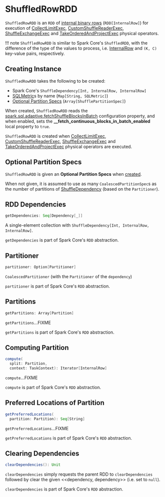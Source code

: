 # ShuffledRowRDD

`ShuffledRowRDD` is an `RDD` of [internal binary rows](InternalRow.md) (`RDD[InternalRow]`) for execution of [CollectLimitExec](physical-operators/CollectLimitExec.md), [CustomShuffleReaderExec](physical-operators/CustomShuffleReaderExec.md), [ShuffleExchangeExec](physical-operators/ShuffleExchangeExec.md) and [TakeOrderedAndProjectExec](physical-operators/TakeOrderedAndProjectExec.md) physical operators.

!!! note
    `ShuffledRowRDD` is similar to Spark Core's `ShuffledRDD`, with the difference of the type of the values to process, i.e. [InternalRow](InternalRow.md) and `(K, C)` key-value pairs, respectively.

## Creating Instance

`ShuffledRowRDD` takes the following to be created:

* <span id="dependency"> Spark Core's `ShuffleDependency[Int, InternalRow, InternalRow]`
* <span id="metrics"> [SQLMetric](physical-operators/SQLMetric.md)s by name (`Map[String, SQLMetric]`)
* [Optional Partition Specs](#partitionSpecs) (`Array[ShufflePartitionSpec]`)

When created, `ShuffledRowRDD` reads the [spark.sql.adaptive.fetchShuffleBlocksInBatch](configuration-properties.md#spark.sql.adaptive.fetchShuffleBlocksInBatch) configuration property, and when enabled, sets the **__fetch_continuous_blocks_in_batch_enabled** local property to `true`.

`ShuffledRowRDD` is created when [CollectLimitExec](physical-operators/CollectLimitExec.md), [CustomShuffleReaderExec](physical-operators/CustomShuffleReaderExec.md), [ShuffleExchangeExec](physical-operators/ShuffleExchangeExec.md) and [TakeOrderedAndProjectExec](physical-operators/TakeOrderedAndProjectExec.md) physical operators are executed.

## <span id="partitionSpecs"> Optional Partition Specs

`ShuffledRowRDD` is given an **Optional Partition Specs** when [created](#creating-instance).

When not given, it is assumed to use as many `CoalescedPartitionSpec`s as the number of partitions of [ShuffleDependency](#dependency) (based on the `Partitioner`).

## <span id="getDependencies"> RDD Dependencies

```scala
getDependencies: Seq[Dependency[_]]
```

A single-element collection with `ShuffleDependency[Int, InternalRow, InternalRow]`.

`getDependencies` is part of Spark Core's `RDD` abstraction.

## Partitioner

```scala
partitioner: Option[Partitioner]
```

`CoalescedPartitioner` (with the `Partitioner` of the `dependency`)

`partitioner` is part of Spark Core's `RDD` abstraction.

## <span id="getPartitions"> Partitions

```scala
getPartitions: Array[Partition]
```

`getPartitions`...FIXME

`getPartitions` is part of Spark Core's `RDD` abstraction.

## <span id="compute"> Computing Partition

```scala
compute(
  split: Partition,
  context: TaskContext): Iterator[InternalRow]
```

`compute`...FIXME

`compute` is part of Spark Core's `RDD` abstraction.

## <span id="getPreferredLocations"> Preferred Locations of Partition

```scala
getPreferredLocations(
  partition: Partition): Seq[String]
```

`getPreferredLocations`...FIXME

`getPreferredLocations` is part of Spark Core's `RDD` abstraction.

## <span id="clearDependencies"> Clearing Dependencies

```scala
clearDependencies(): Unit
```

`clearDependencies` simply requests the parent RDD to `clearDependencies` followed by clear the given <<dependency, dependency>> (i.e. set to `null`).

`clearDependencies` is part of Spark Core's `RDD` abstraction.

